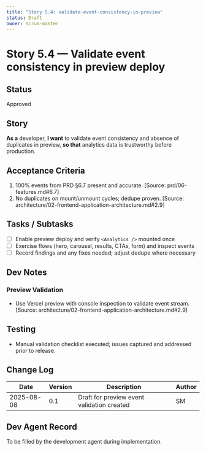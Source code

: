 ```yaml
---
title: "Story 5.4: validate-event-consistency-in-preview"
status: Draft
owner: scrum-master
---
```


# Story 5.4 — Validate event consistency in preview deploy

## Status
Approved

## Story
**As a** developer,
**I want** to validate event consistency and absence of duplicates in preview,
**so that** analytics data is trustworthy before production.

## Acceptance Criteria
1. 100% events from PRD §6.7 present and accurate. [Source: prd/06-features.md#6.7]
2. No duplicates on mount/unmount cycles; dedupe proven. [Source: architecture/02-frontend-application-architecture.md#2.9]

## Tasks / Subtasks
- [ ] Enable preview deploy and verify `<Analytics />` mounted once
- [ ] Exercise flows (hero, carousel, results, CTAs, form) and inspect events
- [ ] Record findings and any fixes needed; adjust dedupe where necessary

## Dev Notes

### Preview Validation
- Use Vercel preview with console inspection to validate event stream. [Source: architecture/02-frontend-application-architecture.md#2.9]

## Testing
- Manual validation checklist executed; issues captured and addressed prior to release.

## Change Log
| Date       | Version | Description                                      | Author |
|------------|---------|--------------------------------------------------|--------|
| 2025-08-08 | 0.1     | Draft for preview event validation created       | SM     |

## Dev Agent Record
To be filled by the development agent during implementation.


